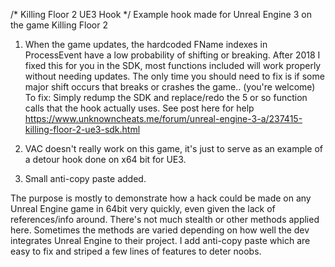 /*
Killing Floor 2 UE3 Hook
*/
Example hook made for Unreal Engine 3 on the game Killing Floor 2

1) When the game updates, the hardcoded FName indexes in ProcessEvent have a low probability of shifting or breaking. After 2018 I fixed this for you in the SDK, most functions included will work properly without needing updates. The only time you should need to fix is if some major shift occurs that breaks or crashes the game.. (you're welcome)
To fix:
Simply redump the SDK and replace/redo the 5 or so function calls that the hook actually uses.
See post here for help https://www.unknowncheats.me/forum/unreal-engine-3-a/237415-killing-floor-2-ue3-sdk.html

2) VAC doesn't really work on this game, it's just to serve as an example of a detour hook done on x64 bit for UE3. 

3) Small anti-copy paste added.

The purpose is mostly to demonstrate how a hack could be made on any Unreal Engine game in 64bit very quickly, even given the lack of references/info around. There's not much stealth or other methods applied here. Sometimes the methods are varied depending on how well the dev integrates Unreal Engine to their project. I add anti-copy paste which are easy to fix and striped a few lines of features to deter noobs.
